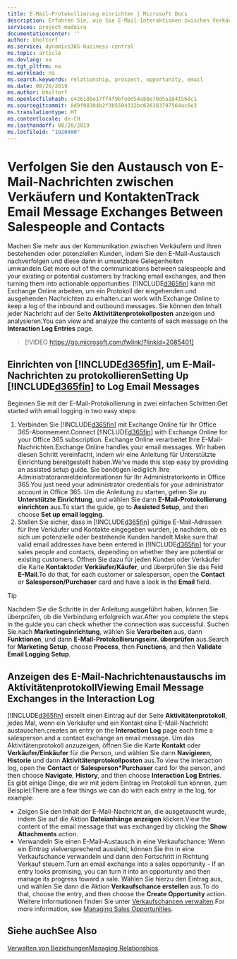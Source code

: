 ```yaml
---
title: E-Mail-Protokollierung einrichten | Microsoft Docs
description: Erfahren Sie, wie Sie E-Mail-Interaktionen zwischen Verkäufern und Kunden in echte Verkaufschancen verwandeln können.
services: project-madeira
documentationcenter: ''
author: bholtorf
ms.service: dynamics365-business-central
ms.topic: article
ms.devlang: na
ms.tgt_pltfrm: na
ms.workload: na
ms.search.keywords: relationship, prospect, opportunity, email
ms.date: 08/26/2019
ms.author: bholtorf
ms.openlocfilehash: e42618be17ff4f9bfe0d54a88e70d5a1841568c1
ms.sourcegitcommit: 8d9f08304b2f3b5504332bc626383797564ac5e3
ms.translationtype: HT
ms.contentlocale: de-CH
ms.lasthandoff: 08/26/2019
ms.locfileid: "1920480"
---
```

# <a name="track-email-message-exchanges-between-salespeople-and-contacts"></a><span data-ttu-id="5f694-103">Verfolgen Sie den Austausch von E-Mail-Nachrichten zwischen Verkäufern und Kontakten</span><span class="sxs-lookup"><span data-stu-id="5f694-103">Track Email Message Exchanges Between Salespeople and Contacts</span></span>
<span data-ttu-id="5f694-104">Machen Sie mehr aus der Kommunikation zwischen Verkäufern und Ihren bestehenden oder potenziellen Kunden, indem Sie den E-Mail-Austausch nachverfolgen und diese dann in umsetzbare Gelegenheiten umwandeln.</span><span class="sxs-lookup"><span data-stu-id="5f694-104">Get more out of the communications between salespeople and your existing or potential customers by tracking email exchanges, and then turning them into actionable opportunities.</span></span> [!INCLUDE[d365fin](includes/d365fin_md.md)] <span data-ttu-id="5f694-105">kann mit Exchange Online arbeiten, um ein Protokoll der eingehenden und ausgehenden Nachrichten zu erhalten.</span><span class="sxs-lookup"><span data-stu-id="5f694-105">can work with Exchange Online to keep a log of the inbound and outbound messages.</span></span> <span data-ttu-id="5f694-106">Sie können den Inhalt jeder Nachricht auf der Seite **Aktivitätenprotokollposten** anzeigen und analysieren.</span><span class="sxs-lookup"><span data-stu-id="5f694-106">You can view and analyze the contents of each message on the **Interaction Log Entries** page.</span></span>

> [!VIDEO https://go.microsoft.com/fwlink/?linkid=2085401]

## <a name="setting-up-included365finincludesd365fin_mdmd-to-log-email-messages"></a><span data-ttu-id="5f694-107">Einrichten von [!INCLUDE[d365fin](includes/d365fin_md.md)], um E-Mail-Nachrichten zu protokollieren</span><span class="sxs-lookup"><span data-stu-id="5f694-107">Setting Up [!INCLUDE[d365fin](includes/d365fin_md.md)] to Log Email Messages</span></span>
<span data-ttu-id="5f694-108">Beginnen Sie mit der E-Mail-Protokollierung in zwei einfachen Schritten:</span><span class="sxs-lookup"><span data-stu-id="5f694-108">Get started with email logging in two easy steps:</span></span>

1. <span data-ttu-id="5f694-109">Verbinden Sie [!INCLUDE[d365fin](includes/d365fin_md.md)] mit Exchange Online für Ihr Office 365-Abonnement.</span><span class="sxs-lookup"><span data-stu-id="5f694-109">Connect [!INCLUDE[d365fin](includes/d365fin_md.md)] with Exchange Online for your Office 365 subscription.</span></span> <span data-ttu-id="5f694-110">Exchange Online verarbeitet Ihre E-Mail-Nachrichten.</span><span class="sxs-lookup"><span data-stu-id="5f694-110">Exchange Online handles your email messages.</span></span> <span data-ttu-id="5f694-111">Wir haben diesen Schritt vereinfacht, indem wir eine Anleitung für Unterstützte Einrichtung bereitgestellt haben.</span><span class="sxs-lookup"><span data-stu-id="5f694-111">We've made this step easy by providing an assisted setup guide.</span></span> <span data-ttu-id="5f694-112">Sie benötigen lediglich Ihre Administratoranmeldeinformationen für Ihr Administratorkonto in Office 365.</span><span class="sxs-lookup"><span data-stu-id="5f694-112">You just need your administrator credentials for your administrator account in Office 365.</span></span> <span data-ttu-id="5f694-113">Um die Anleitung zu starten, gehen Sie zu **Unterstützte Einrichtung**, und wählen Sie dann **E-Mail-Protokollierung einrichten** aus.</span><span class="sxs-lookup"><span data-stu-id="5f694-113">To start the guide, go to **Assisted Setup**, and then choose **Set up email logging**.</span></span> 
2. <span data-ttu-id="5f694-114">Stellen Sie sicher, dass in [!INCLUDE[d365fin](includes/d365fin_md.md)] gültige E-Mail-Adressen für Ihre Verkäufer und Kontakte eingegeben wurden, je nachdem, ob es sich um potenzielle oder bestehende Kunden handelt.</span><span class="sxs-lookup"><span data-stu-id="5f694-114">Make sure that valid email addresses have been entered in [!INCLUDE[d365fin](includes/d365fin_md.md)] for your sales people and contacts, depending on whether they are potential or existing customers.</span></span> <span data-ttu-id="5f694-115">Öffnen Sie dazu für jeden Kunden oder Verkäufer die Karte **Kontakt**oder **Verkäufer/Käufer**, und überprüfen Sie das Feld **E-Mail**.</span><span class="sxs-lookup"><span data-stu-id="5f694-115">To do that, for each customer or salesperson, open the **Contact** or **Salesperson/Purchaser** card and have a look in the **Email** field.</span></span>

> [!Tip]
> <span data-ttu-id="5f694-116">Nachdem Sie die Schritte in der Anleitung ausgeführt haben, können Sie überprüfen, ob die Verbindung erfolgreich war.</span><span class="sxs-lookup"><span data-stu-id="5f694-116">After you complete the steps in the guide you can check whether the connection was successful.</span></span> <span data-ttu-id="5f694-117">Suchen Sie nach **Marketingeinrichtung**, wählen Sie **Verarbeiten** aus, dann **Funktionen**, und dann **E-Mail-Protokollierungseinr. überprüfen** aus.</span><span class="sxs-lookup"><span data-stu-id="5f694-117">Search for **Marketing Setup**, choose **Process**, then **Functions**, and then **Validate Email Logging Setup**.</span></span>

## <a name="viewing-email-message-exchanges-in-the-interaction-log"></a><span data-ttu-id="5f694-118">Anzeigen des E-Mail-Nachrichtenaustauschs im Aktivitätenprotokoll</span><span class="sxs-lookup"><span data-stu-id="5f694-118">Viewing Email Message Exchanges in the Interaction Log</span></span>
[!INCLUDE[d365fin](includes/d365fin_md.md)] <span data-ttu-id="5f694-119">erstellt einen Eintrag auf der Seite **Aktivitätenprotokoll**, jedes Mal, wenn ein Verkäufer und ein Kontakt eine E-Mail-Nachricht austauschen.</span><span class="sxs-lookup"><span data-stu-id="5f694-119">creates an entry on the **Interaction Log** page each time a salesperson and a contact exchange an email message.</span></span> <span data-ttu-id="5f694-120">Um das Aktivitätenprotokoll anzuzeigen, öffnen Sie die Karte **Kontakt** oder **Verkäufer/Einkäufer** für die Person, und wählen Sie dann **Navigieren**, **Historie** und dann **Aktivitätenprotokollposten** aus.</span><span class="sxs-lookup"><span data-stu-id="5f694-120">To view the interaction log, open the **Contact** or **Salesperson\*Purchaser** card for the person, and then choose **Navigate**, **History**, and then choose **Interaction Log Entries**.</span></span> <span data-ttu-id="5f694-121">Es gibt einige Dinge, die wir mit jedem Eintrag im Protokoll tun können, zum Beispiel:</span><span class="sxs-lookup"><span data-stu-id="5f694-121">There are a few things we can do with each entry in the log, for example:</span></span>

* <span data-ttu-id="5f694-122">Zeigen Sie den Inhalt der E-Mail-Nachricht an, die ausgetauscht wurde, indem Sie auf die Aktion **Dateianhänge anzeigen** klicken.</span><span class="sxs-lookup"><span data-stu-id="5f694-122">View the content of the email message that was exchanged by clicking the **Show Attachments** action.</span></span>
* <span data-ttu-id="5f694-123">Verwandeln Sie einen E-Mail-Austausch in eine Verkaufschance: Wenn ein Eintrag vielversprechend aussieht, können Sie ihn in eine Verkaufschance verwandeln und dann den Fortschritt in Richtung Verkauf steuern.</span><span class="sxs-lookup"><span data-stu-id="5f694-123">Turn an email exchange into a sales opportunity - If an entry looks promising, you can turn it into an opportunity and then manage its progress toward a sale.</span></span> <span data-ttu-id="5f694-124">Wählen Sie hierzu den Eintrag aus, und wählen Sie dann die Aktion **Verkaufschance erstellen** aus.</span><span class="sxs-lookup"><span data-stu-id="5f694-124">To do that, choose the entry, and then choose the **Create Opportunity** action.</span></span> <span data-ttu-id="5f694-125">Weitere Informationen finden Sie unter [Verkaufschancen verwalten](marketing-manage-sales-opportunities.md).</span><span class="sxs-lookup"><span data-stu-id="5f694-125">For more information, see [Managing Sales Opportunities](marketing-manage-sales-opportunities.md).</span></span>

## <a name="see-also"></a><span data-ttu-id="5f694-126">Siehe auch</span><span class="sxs-lookup"><span data-stu-id="5f694-126">See Also</span></span>
[<span data-ttu-id="5f694-127">Verwalten von Beziehungen</span><span class="sxs-lookup"><span data-stu-id="5f694-127">Managing Relationships</span></span>](marketing-relationship-management.md)

